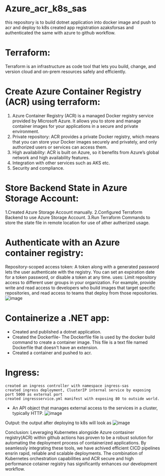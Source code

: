 # Azure_acr_k8s_sas
this repository is to build dotnet application into docker image and push to acr and deploy to k8s
created app registration azaksforsas and authenticated the same with azure to github workflow.

# Terraform:
  Terraform is an infrastructure as code tool that lets you build, change, and version cloud and on-prem resources 
  safely and efficiently.
  
# Create Azure Container Registry (ACR) using terraform:
1) Azure Container Registry (ACR) is a managed Docker registry service provided by Microsoft Azure. It allows you to store and manage container images for your applications in a secure and private environment.
2) Private repository: ACR provides a private Docker registry, which means that you can store your Docker images securely and privately, and only authorized users or services can access them.
3) High availability: ACR is built on Azure, so it benefits from Azure’s global network and high availability features.
4) Integration with other services such as AKS etc.
5) Security and compliance.

# Store Backend State in Azure Storage Account:
 1.Created Azure Storage Account manually.
 2.Configured Terraform Backend to use Azure Storage Account.
 3.Run Terraform Commands to store the state file in remote location for use of ather autherized usage.

# Authenticate with an Azure container registry:
Repository-scoped access token: A token along with a generated password lets the user authenticate with the registry. You can set an expiration date for a token password, or disable a token at any time.
uses: 
   Limit repository access to different user groups in your organization. For example, provide write and read access to developers who build images that target specific repositories, and read access to teams that deploy from those repositories.
   ![image](https://github.com/dodlaraghram/Azure_acr_k8s_sas/assets/113520166/2c11fa59-9530-49fd-91bc-e6ba7f2e6b0e)



# Containerize a .NET app:
- Created and published a dotnet application.
- Created the Dockerfile- The Dockerfile file is used by the docker build command to create a container image. This 
  file is a text file named Dockerfile that doesn't have an extension.
- Created a container and pushed to acr.


 # Ingress:
    created an ingress controller with namespace ingress-sas 
    created ingress deployment, ClusterIP internal service by exposing port 5000 as external port
    created ingressservice.yml manifest with exposing 80 to outside world.
   - An API object that manages external access to the services in a cluster, typically HTTP.
![image](https://github.com/dodlaraghram/Azure_acr_k8s_sas/assets/113520166/438fb7ff-7b93-4038-bcaa-dfd26181d878)



Output:
 the output after deploying to k8s will look as ![image](https://github.com/dodlaraghram/Azure_acr_k8s_sas/assets/113520166/f9d00670-c4d8-4e5d-b6cc-50f64be809fa)

 Conclusion:
 Leveraging Kubernetes alongside Azure contasiner registry(ACR) within github actions has proven to be a robust solution for automating the deployment process of containerized applications. By seamlessly integrating these tools, we have achived efficient CICD pipelines ensrin rapid, reliable and scalable deployments. The combination of Kubernetes orchestration capabilities and ACR secure and high performance cotainer registry has significantly enhances our development workflow.
 


 








